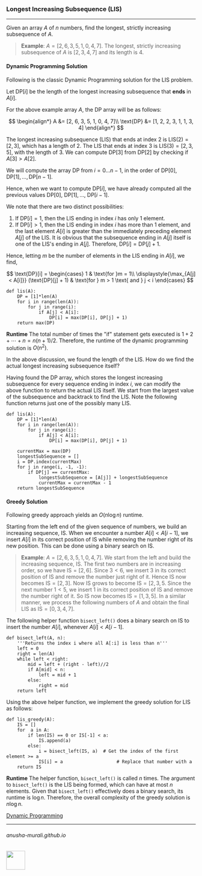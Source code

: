 ### Longest Increasing Subsequence (LIS)

***

Given an array $A$ of $n$ numbers, find the longest, strictly increasing subsequence of $A$.

> **Example**: $A = [2, 6, 3, 5, 1, 0, 4, 7]$. The longest, strictly increasing subsequence of $A$ is $[2, 3, 4, 7]$ and its length is 4.

#### Dynamic Programming Solution

Following is the classic Dynamic Programming solution for the LIS problem.

Let $\text{DP}[i]$ be the length of the longest increasing subsequence that **ends** in $A[i]$.

For the above example array $A$, the DP array will be as follows:

$$
\begin{align*}
A &=  [2, 6, 3, 5, 1, 0, 4, 7]\\
\text{DP} &= [1, 2, 2, 3, 1, 1, 3, 4] 
\end{align*}
$$

The longest increasing subsequence (LIS) that ends at index 2 is $\text{LIS}(2) = [2, 3]$, which has a length of 2. The LIS that ends at index 3 is $\text{LIS}(3) = [2, 3, 5]$, with the length of 3. We can compute $\text{DP}[3]$ from $\text{DP}[2]$ by checking if $A[3] > A[2]$.

We will compute the array $\text{DP}$ from $i = 0 \ldots n-1$, in the order of $\text{DP}[0], \text{DP}[1], \ldots, \text{DP}[n-1]$.

Hence, when we want to compute $\text{DP}[i]$, we have already computed all the previous values $\text{DP}[0]$, $\text{DP}[1], \ldots$, $\text{DP}[i-1]$.

We note that there are two distinct possibilities:

1. If $\text{DP}[i] = 1$, then the $\text{LIS}$ ending in index $i$ has only 1 element.
2. If $\text{DP}[i] > 1$, then the $\text{LIS}$ ending in index $i$ has more than 1 element, and the last element $A[i]$ is greater than the immediately preceding element $A[j]$ of the $\text{LIS}$. It is obvious that the subsequence ending in $A[j]$ itself is one of the $\text{LIS}$'s ending in $A[j]$. Therefore, $\text{DP}[i] = \text{DP}[j] + 1$.

Hence, letting $m$ be the number of elements in the $\text{LIS}$ ending in $A[i]$, we find,

$$
\text{DP}[i] = 
\begin{cases}
1 & \text{for }m = 1\\
\displaystyle{\max_{A[j] < A[i]}} (\text{DP}[j] + 1) & \text{for } m > 1 \text{ and } j < i
\end{cases}
$$

```
def lis(A):
    DP = [1]*len(A)
    for i in range(len(A)):
        for j in range(i):
            if A[j] < A[i]:
                DP[i] = max(DP[i], DP[j] + 1)
    return max(DP)
```

**Runtime** The total number of times the "if" statement gets executed is $1 + 2 + \cdots + n = n(n+1)/2$. Therefore, the runtime of the dynamic programming solution is $O(n^2)$. 

In the above discussion, we found the length of the $\text{LIS}$. How do we find the actual longest increasing subsequence itself?

Having found the $\text{DP}$ array, which stores the longest increasing subsequence for every sequence ending in index $i$, we can modify the above function to return the actual $\text{LIS}$ itself. We start from the largest value of the subsequence and backtrack to find the $\text{LIS}$. Note the following function returns just one of the possibly many $\text{LIS}$.

```
def lis(A):
    DP = [1]*len(A)
    for i in range(len(A)):
        for j in range(i):
            if A[j] < A[i]:
                DP[i] = max(DP[i], DP[j] + 1)

    currentMax = max(DP)
    longestSubSequence = [] 
    i = DP.index(currentMax)
    for j in range(i, -1, -1):  
        if DP[j] == currentMax:
            longestSubSequence = [A[j]] + longestSubSequence  
            currentMax = currentMax - 1
    return longestSubSequence
```

#### Greedy Solution

Following greedy approach yields an  $O(n \log n)$ runtime.

Starting from the left end of the given sequence of numbers, we build an increasing sequence, $\text{IS}$. When we encounter a number $A[i] < A[i-1]$, we insert $A[i]$ in its correct position of $\text{IS}$ while removing the number right of its new position. This can be done using a binary search on $\text{IS}$.

> **Example**: $A = [2, 6, 3, 5, 1, 0, 4, 7]$. We start from the left and build the increasing sequence, $\text{IS}$. The first two numbers are in increasing order, so we have $\text{IS} = [2, 6]$. Since $3 < 6$, we insert 3 in its correct position of $\text{IS}$ and remove the number just right of it. Hence $\text{IS}$ now becomes $\text{IS} = [2, 3]$. Now $\text{IS}$ grows to become $\text{IS} = [2, 3, 5$. Since the next number $1 < 5$, we insert 1 in its correct position of $\text{IS}$ and remove the number right of it. So $\text{IS}$ now becomes $\text{IS} = [1, 3, 5]$. In a similar manner, we process the following numbers of $A$ and obtain the final $\text{LIS}$ as $\text{IS} = [0, 3, 4, 7]$.

The following helper function `bisect_left()` does a binary search on $\text{IS}$ to insert the number $A[i]$, whenever $A[i] < A[i-1]$.

```
def bisect_left(A, n):
    '''Returns the index i where all A[:i] is less than n'''
    left = 0
    right = len(A)
    while left < right:
        mid = left + (right - left)//2
        if A[mid] < n:
            left = mid + 1
        else:
            right = mid
    return left
```
Using the above helper function, we implement the greedy solution for LIS as follows:

```
def lis_greedy(A):
    IS = []
    for  a in A:
        if len(IS) == 0 or IS[-1] < a:
            IS.append(a)
        else:
            i = bisect_left(IS, a)  # Get the index of the first element >= a
            IS[i] = a                    # Replace that number with a
    return IS
```

**Runtime** The helper function, `bisect_left()` is called $n$ times. The argument to `bisect_left()` is the LIS being formed, which can have at most $n$ elements. Given that `bisect_left()` effectively does a binary search, its runtime is $\log n$. Therefore, the overall complexity of the greedy solution is $n \log n$. 

[Dynamic Programming](./dp.md)

* * *
###### anusha-murali.github.io

<img src="https://github.com/anusha-murali/anusha-murali.github.io/assets/111596338/639243aa-2857-4595-a65a-7852762bb002" width="50" height="50"/>
